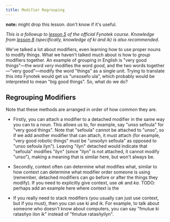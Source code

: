 ```yaml
---
title: Modifier Regrouping
---
```


**note:** might drop this lesson. don't know if it's useful.

*This is a followup to [lesson 5](https://docs.google.com/document/d/1bmR-lVrV3tHTU9PnKko63L_ViIEXxinO3-Q_uM5qX-c/edit?usp=sharing) of the official Fynotek course. Knowledge from [lesson 8](https://docs.google.com/document/d/1cIdLAAOxNJKSOuzGKp3PlzvTDv7MhHs9H-Sb1xgxo5s/edit?usp=sharing) (specifically, knowledge of ki and ik) is also recommended.*

We've talked a lot about modifiers, even learning how to use proper nouns to modify things. What we haven't talked much about is how to *group* modifiers together. An example of grouping in English is "very good things"—the word *very* modifies the word *good*, and the two words together—"very good"—modify the word "things" as a single unit. Trying to translate this into Fynotek would get us "unsosefo ula", which probably would be interpreted to mean "big good things". So, what do we do?

## Regrouping Modifiers

Note that these methods are arranged in order of how common they are.

- Firstly, you can attach a modifier to a detached modifier in the same way you can to a noun. This allows us to, for example, say "unso sefoula" for "very good things". Note that "sefoula" cannot be attached to "unso", so if we add another modifier that can attach, it must attach (for example, "very good robotic things" must be "unsoilyn sefoula" as opposed to "unso sefoula ilyn").
Leaving "ilyn" detached would indicate that "sefoula" modifies "ilyn" (since "ilyn" is not attached, it cannot modify "unso"), making a meaning that is similar here, but won't always be.

- Secondly, context often can determine what modifies what, similar to how context can determine what modifier order someone is using (remember, detached modifiers can go before or after the things they modify). If you need to explicitly give context, use *ak* and *ka*. TODO: perhaps add an example here where context is the

- If you really need to stack modifiers (you usually can just use context, but if you must), then you can use ki and ik. For example, to talk about someone who doesn't know about computers, you can say "fmutue ki ratasñyo ilon ik" instead of "fmutue ratasñyilyn".
